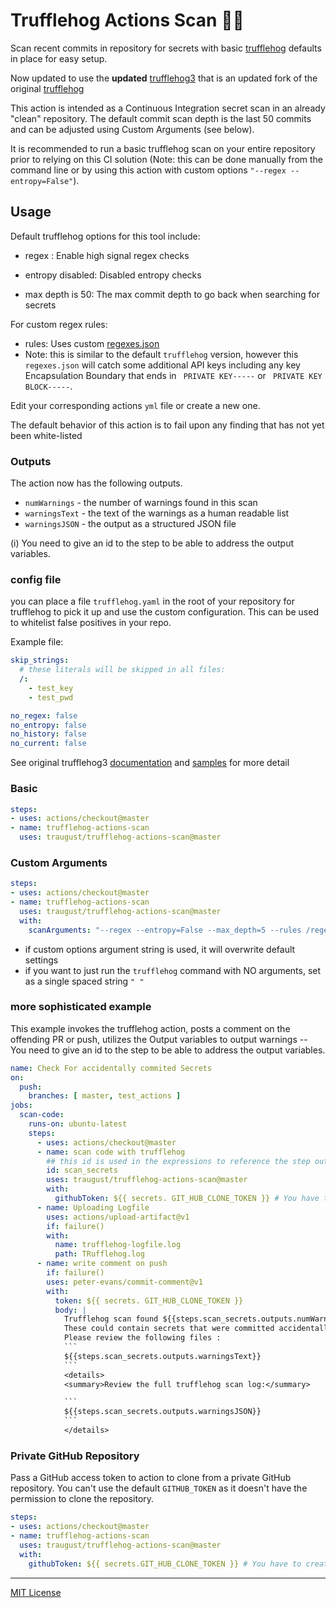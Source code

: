 
# Trufflehog Actions Scan :pig_nose::key:

Scan recent commits in repository for secrets with basic [trufflehog](https://github.com/dxa4481/truffleHog) defaults in place for easy setup.

Now updated to use the **updated** [trufflehog3](https://github.com/feeltheajf/truffleHog3) that is an updated fork of the original [trufflehog](https://github.com/dxa4481/truffleHog) 

This action is intended as a Continuous Integration secret scan in an already "clean" repository. The default commit scan depth is the last 50 commits and can be adjusted using Custom Arguments (see below).

It is recommended to run a basic trufflehog scan on your entire repository prior to relying on this CI solution (Note: this can be done manually from the command line or by using this action with custom options `"--regex --entropy=False"`).

## Usage

Default trufflehog options for this tool include:

- regex : Enable high signal regex checks

- entropy disabled: Disabled entropy checks

- max depth is 50: The max commit depth to go back when searching for secrets

For custom regex rules:

- rules: Uses custom [regexes.json](regexes.json)
- Note: this is similar to the default `trufflehog` version, however this `regexes.json` will catch some additional API keys including any key Encapsulation Boundary that ends in ` PRIVATE KEY-----` or ` PRIVATE KEY BLOCK-----`.

Edit your corresponding actions `yml` file or create a new one.

The default behavior of this action is to fail upon any finding that has not yet been white-listed
### Outputs

The action now has the following outputs.
* `numWarnings` - the number of warnings found in this scan
* `warningsText` - the text of the warnings as a human readable list
* `warningsJSON` - the output as a structured JSON file  

(i) You need to give an id to the step to be able to address the output variables. 

### config file 
you can place a file `trufflehog.yaml` in the root of your repository for trufflehog to pick it up and use the custom configuration.
This can be used to whitelist false positives in your repo.

Example file:
```yaml
skip_strings:
  # these literals will be skipped in all files:
  /:
    - test_key
    - test_pwd

no_regex: false
no_entropy: false
no_history: false
no_current: false
```
See original trufflehog3 [documentation](https://github.com/feeltheajf/truffleHog3/blob/master/README.md) and [samples](https://github.com/feeltheajf/truffleHog3/blob/master/examples/trufflehog.yaml) for more detail 

### Basic

```yaml
steps:
- uses: actions/checkout@master
- name: trufflehog-actions-scan
  uses: traugust/trufflehog-actions-scan@master
```

### Custom Arguments

```yaml
steps:
- uses: actions/checkout@master
- name: trufflehog-actions-scan
  uses: traugust/trufflehog-actions-scan@master
  with:
    scanArguments: "--regex --entropy=False --max_depth=5 --rules /regexes.json" # Add custom options here*

```

* if custom options argument string is used, it will overwrite default settings
* if you want to just run the `trufflehog` command with NO arguments, set as a single spaced string `" "`

### more sophisticated example

This example invokes the trufflehog action, posts a comment on the offending PR or push, utilizes the Output variables to output warnings -- 
You need to give an id to the step to be able to address the output variables. 
```yaml
name: Check For accidentally commited Secrets
on:
  push:
    branches: [ master, test_actions ]
jobs:
  scan-code:
    runs-on: ubuntu-latest
    steps:
      - uses: actions/checkout@master
      - name: scan code with trufflehog
        ## this id is used in the expressions to reference the step output
        id: scan_secrets 
        uses: traugust/trufflehog-actions-scan@master
        with:
          githubToken: ${{ secrets. GIT_HUB_CLONE_TOKEN }} # You have to create an access token manually, add it to the repo secrets
      - name: Uploading Logfile
        uses: actions/upload-artifact@v1
        if: failure()
        with:
          name: trufflehog-logfile.log
          path: TRufflehog.log
      - name: write comment on push
        if: failure()
        uses: peter-evans/commit-comment@v1
        with:
          token: ${{ secrets. GIT_HUB_CLONE_TOKEN }}
          body: |
            Trufflehog scan found ${{steps.scan_secrets.outputs.numWarnings}} suspicious lines in code.
            These could contain secrets that were committed accidentally.
            Please review the following files :
            ```
            ${{steps.scan_secrets.outputs.warningsText}}
            ```
            <details>
            <summary>Review the full trufflehog scan log:</summary>

            ```
            ${{steps.scan_secrets.outputs.warningsJSON}}
            ```
            </details>

```


### Private GitHub Repository

Pass a GitHub access token to action to clone from a private GitHub repository.
You can't use the default `GITHUB_TOKEN` as it doesn't have the permission to clone the repository.

```yaml
steps:
- uses: actions/checkout@master
- name: trufflehog-actions-scan
  uses: traugust/trufflehog-actions-scan@master
  with:
    githubToken: ${{ secrets.GIT_HUB_CLONE_TOKEN }} # You have to create an access token manually and store it into your repo's secrets

```

----

[MIT License](LICENSE)
